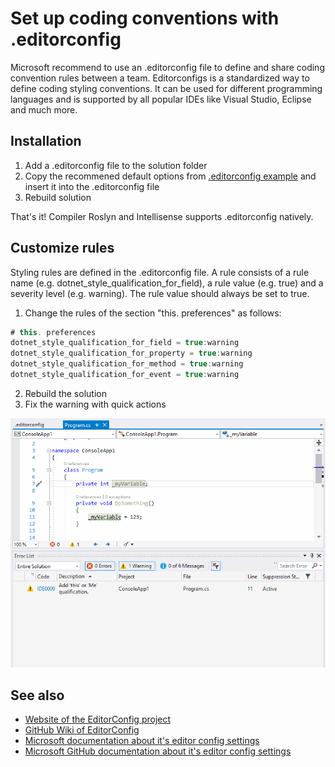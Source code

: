 # Set up coding conventions with .editorconfig

Microsoft recommend to use an .editorconfig file to define and share coding convention rules between a team.
Editorconfigs is a standardized way to define coding styling conventions. It can be used for different programming languages and is supported by all popular IDEs like Visual Studio, Eclipse and much more.

## Installation

1. Add a .editorconfig file to the solution folder
2. Copy the recommened default options from [.editorconfig example](hhttps://github.com/editorconfig/editorconfig-core-net/blob/master/.editorconfig) and insert it into the .editorconfig file
3. Rebuild solution

That's it! Compiler Roslyn and Intellisense supports .editorconfig natively.

## Customize rules

Styling rules are defined in the .editorconfig file. 
A rule consists of a rule name (e.g. dotnet_style_qualification_for_field), a rule value (e.g. true) and a severity level (e.g. warning).
The rule value should always be set to true.

1. Change the rules of the section "this. preferences" as follows:

```csharp
# this. preferences
dotnet_style_qualification_for_field = true:warning
dotnet_style_qualification_for_property = true:warning
dotnet_style_qualification_for_method = true:warning
dotnet_style_qualification_for_event = true:warning
```

2. Rebuild the solution
3. Fix the warning with quick actions


![Live Demo](./assets/editorconfig-livedemo.gif "Live Demo")

## See also

* [Website of the EditorConfig project](https://editorconfig.org/)
* [GitHub Wiki of EditorConfig](https://github.com/editorconfig/editorconfig/wiki/EditorConfig-Properties)
* [Microsoft documentation about it's editor config settings](https://github.com/MicrosoftDocs/visualstudio-docs/blob/master/docs/ide/editorconfig-code-style-settings-reference.md)
* [Microsoft GitHub documentation about it's editor config settings](https://docs.microsoft.com/en-us/visualstudio/ide/editorconfig-code-style-settings-reference)
